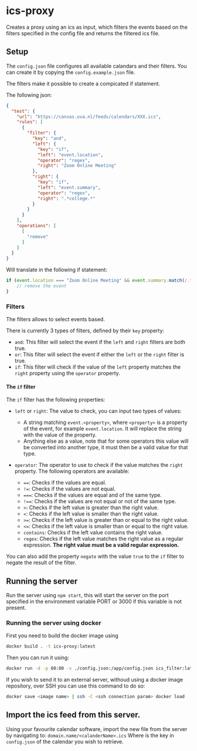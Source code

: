 # ics-proxy

Creates a proxy using an ics as input, which filters the events based on the filters specified in the config file and
returns the filtered ics file.

## Setup

The `config.json` file configures all available calandars and their filters.
You can create it by copying the `config.example.json` file.

The filters make it possible to create a compicated if statement.

The following json:

```json
{
  "test": {
    "url": "https://canvas.uva.nl/feeds/calendars/XXX.ics",
    "rules": [
      {
        "filter": {
          "key": "and",
          "left": {
            "key": "if",
            "left": "event.location",
            "operator": "regex",
            "right": "Zoom Online Meeting"
          },
          "right": {
            "key": "if",
            "left": "event.summary",
            "operator": "regex",
            "right": ".*college.*"
          }
        }
      }
    ],
    "operations": [
      [
        "remove"
      ]
    ]
  }
}
```

Will translate in the following if statement:

```javascript
if (event.location === "Zoom Online Meeting" && event.summary.match(/.*college.*/)) {
    // remove the event
}
```

### Filters

The filters allows to select events based.

There is currently 3 types of filters, defined by their `key` property:

- `and`: This filter will select the event if the `left` and `right` filters are both true.
- `or`: This filter will select the event if either the `left` or the `right` filter is true.
- `if`: This filter will check if the value of the `left` property matches the `right` property using the `operator`
  property.

#### The `if` filter

The `if` filter has the following properties:

- `left` or `right`: The value to check, you can input two types of values:
    - A string matching `event.<property>`, where `<property>` is a property of the event, for example `event.location`.
      It will replace the string with the value of the property.
    - Anything else as a value, note that for some operators this value will be converted into another type, it must
      then be a valid value for that type.

- `operator`: The operator to use to check if the value matches the `right` property. The following operators are
  available:
    - `==`: Checks if the values are equal.
    - `!=`: Checks if the values are not equal.
    - `===`: Checks if the values are equal and of the same type.
    - `!==`: Checks if the values are not equal or not of the same type.
    - `>`: Checks if the left value is greater than the right value.
    - `<`: Checks if the left value is smaller than the right value.
    - `>=`: Checks if the left value is greater than or equal to the right value.
    - `<=`: Checks if the left value is smaller than or equal to the right value.
    - `contains`: Checks if the left value contains the right value.
    - `regex`: Checks if the left value matches the right value as a regular expression. **The right value must be a
      valid regular expression.**

You can also add the property `negate` with the value `true` to the `if` filter to negate the result of the filter.

## Running the server

Run the server using `npm start`, this will start the server on the port specified in the environment variable PORT or
3000 if this variable is not present.

### Running the server using docker

First you need to build the docker image using

```bash
docker build . -t ics-proxy:latest
```

Then you can run it using:

```bash
docker run -d -p 80:80 -v ./config.json:/app/config.json ics_filter:latest
```

If you wish to send it to an external server, withoud using a docker image repository, over SSH you can use this command
to do so:

```bash
docker save <image name> | ssh -C <ssh connection param> docker load
```

## Import the ics feed from this server.

Using your favourite calendar software, import the new file from the server by navigating to:
`domain.name/<calanderName>.ics`
Where <calendarName> is the key in `config.json` of the calendar you wish to retrieve.
